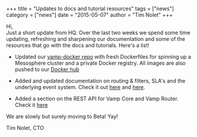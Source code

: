 +++
title = "Updates to docs and tutorial resources"
tags = ["news"]
category = ["news"]
date = "2015-05-07"
author = "Tim Nolet"
+++

Hi,  
Just a short update from HQ. Over the last two weeks we spend some time updating, refreshing and sharpening our documentation 
and some of the resources that go with the docs and tutorials. Here's a list!

- Updated our [vamp-docker repo](https://github.com/magneticio/vamp-docker/tree/master/dockerfiles) with fresh Dockerfiles
for spinning up a Mesosphere cluster and a private Docker registry. All images are also pushed to our [Docker hub](https://registry.hub.docker.com/repos/magneticio/)

- Added and updated documentation on routing & filters, SLA's and the underlying event system. Check it out [here](/documentation/reference/routings_and_filters/) and [here](/documentation/reference/sla_and_escalations/).

- Added a section on the REST API for Vamp Core and Vamp Router. Check it [here](/documentation/rest-api/common/)

We are slowly but surely moving to Beta! Yay!


Tim Nolet, CTO